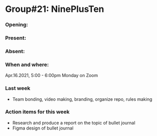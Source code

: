 # Group#21: NinePlusTen
### Opening: 


### Present: 


### Absent:


### When and where:
Apr.16.2021, 5:00 - 6:00pm Monday on Zoom

### Last week
- Team bonding, video making, branding, organize repo, rules making

### Action items for this week
- Research and produce a report on the topic of bullet journal
- Figma design of bullet journal